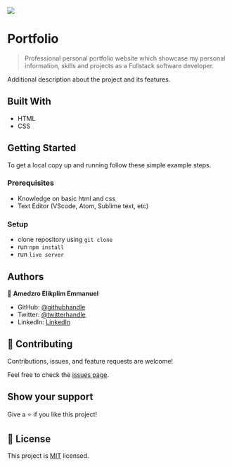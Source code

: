 ![](https://img.shields.io/badge/Microverse-blueviolet)

# Portfolio

> Professional personal portfolio website which showcase my personal information, skills and projects as a Fullstack software developer.


Additional description about the project and its features.

## Built With

- HTML
- CSS


## Getting Started

To get a local copy up and running follow these simple example steps.

### Prerequisites
- Knowledge on basic html and css
- Text Editor (VScode, Atom, Sublime text, etc)

### Setup
- clone repository using `git clone`
- run `npm install`
- run `live server`

## Authors

👤 **Amedzro Elikplim Emmanuel**

- GitHub: [@githubhandle](https://github.com/Amedzro-Elikplim)
- Twitter: [@twitterhandle](https://twitter.com/Amedzro-Elikplim)
- LinkedIn: [LinkedIn](https://www.linkedin.com/in/emmanuel-elikplim-amedzro-187590125/)


## 🤝 Contributing

Contributions, issues, and feature requests are welcome!

Feel free to check the [issues page](../../issues/).

## Show your support

Give a ⭐️ if you like this project!

## 📝 License

This project is [MIT](./MIT.md) licensed.